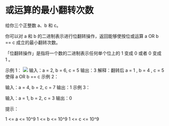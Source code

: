 # 或运算的最小翻转次数

给你三个正整数 a、b 和 c。

你可以对 a 和 b 的二进制表示进行位翻转操作，返回能够使按位或运算   a OR b == c  成立的最小翻转次数。

「位翻转操作」是指将一个数的二进制表示任何单个位上的 1 变成 0 或者 0 变成 1 。

示例 1：
![](https://assets.leetcode-cn.com/aliyun-lc-upload/uploads/2020/01/11/sample_3_1676.png)
输入：a = 2, b = 6, c = 5
输出：3
解释：翻转后 a = 1 , b = 4 , c = 5 使得 a OR b == c
示例 2：

输入：a = 4, b = 2, c = 7
输出：1
示例 3：

输入：a = 1, b = 2, c = 3
输出：0

提示：

1 <= a <= 10^9
1 <= b <= 10^9
1 <= c <= 10^9
